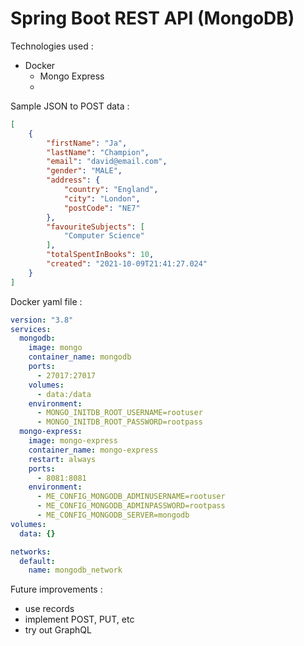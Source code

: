# Spring Boot REST API (MongoDB)

Technologies used :
- Docker
  - Mongo Express
  - 


Sample JSON to POST data :

```json
[
    {
        "firstName": "Ja",
        "lastName": "Champion",
        "email": "david@email.com",
        "gender": "MALE",
        "address": {
            "country": "England",
            "city": "London",
            "postCode": "NE7"
        },
        "favouriteSubjects": [
            "Computer Science"
        ],
        "totalSpentInBooks": 10,
        "created": "2021-10-09T21:41:27.024"
    }
]
```
Docker yaml file :

```yaml
version: "3.8"
services:
  mongodb:
    image: mongo
    container_name: mongodb
    ports:
      - 27017:27017
    volumes:
      - data:/data
    environment:
      - MONGO_INITDB_ROOT_USERNAME=rootuser
      - MONGO_INITDB_ROOT_PASSWORD=rootpass
  mongo-express:
    image: mongo-express
    container_name: mongo-express
    restart: always
    ports:
      - 8081:8081
    environment:
      - ME_CONFIG_MONGODB_ADMINUSERNAME=rootuser
      - ME_CONFIG_MONGODB_ADMINPASSWORD=rootpass
      - ME_CONFIG_MONGODB_SERVER=mongodb
volumes:
  data: {}

networks:
  default:
    name: mongodb_network
```

Future improvements :
- use records
- implement POST, PUT, etc
- try out GraphQL

